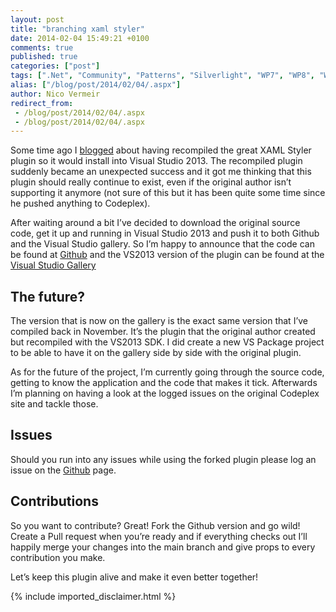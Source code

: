 ```yaml
---
layout: post
title: "branching xaml styler"
date: 2014-02-04 15:49:21 +0100
comments: true
published: true
categories: ["post"]
tags: [".Net", "Community", "Patterns", "Silverlight", "WP7", "WP8", "WPF", "WinRT", "Windows 8", "XAML", "github", "OSS"]
alias: ["/blog/post/2014/02/04/.aspx"]
author: Nico Vermeir
redirect_from:
 - /blog/post/2014/02/04/.aspx
 - /blog/post/2014/02/04/.aspx
---
```

<p>Some time ago I <a href="http://www.spikie.be/blog/post/2013/11/13/.aspx" target="_blank">blogged</a> about having recompiled the great XAML Styler plugin so it would install into Visual Studio 2013. The recompiled plugin suddenly became an unexpected success and it got me thinking that this plugin should really continue to exist, even if the original author isn’t supporting it anymore (not sure of this but it has been quite some time since he pushed anything to Codeplex).</p>  <p>After waiting around a bit I’ve decided to download the original source code, get it up and running in Visual Studio 2013 and push it to both Github and the Visual Studio gallery. So I’m happy to announce that the code can be found at <a href="https://github.com/NicoVermeir/XamlStyler" target="_blank">Github</a> and the VS2013 version of the plugin can be found at the <a href="http://visualstudiogallery.msdn.microsoft.com/3de2a3c6-def5-42c4-924d-cc13a29ff5b7" target="_blank">Visual Studio Gallery</a></p>  <h2>The future?</h2>  <p>The version that is now on the gallery is the exact same version that I’ve compiled back in November. It’s the plugin that the original author created but recompiled with the VS2013 SDK. I did create a new VS Package project to be able to have it on the gallery side by side with the original plugin.</p>  <p>As for the future of the project, I’m currently going through the source code, getting to know the application and the code that makes it tick. Afterwards I’m planning on having a look at the logged issues on the original Codeplex site and tackle those. </p>  <h2>Issues</h2>  <p>Should you run into any issues while using the forked plugin please log an issue on the <a href="https://github.com/NicoVermeir/XamlStyler/issues" target="_blank">Github</a> page. </p>  <h2>Contributions</h2>  <p>So you want to contribute? Great! Fork the Github version and go wild! Create a Pull request when you’re ready and if everything checks out I’ll happily merge your changes into the main branch and give props to every contribution you make.</p>  <p>Let’s keep this plugin alive and make it even better together!</p>
{% include imported_disclaimer.html %}
